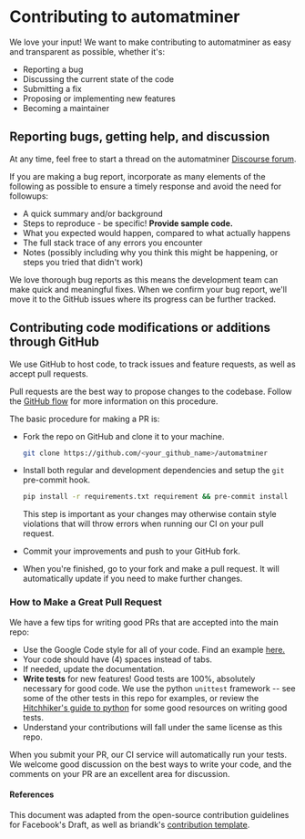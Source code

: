 # Contributing to automatminer

We love your input! We want to make contributing to automatminer as easy and transparent as possible, whether it's:

- Reporting a bug
- Discussing the current state of the code
- Submitting a fix
- Proposing or implementing new features
- Becoming a maintainer

## Reporting bugs, getting help, and discussion

At any time, feel free to start a thread on the automatminer [Discourse forum](https://discuss.matsci.org).

If you are making a bug report, incorporate as many elements of the following as possible to ensure a timely response and avoid the need for followups:

- A quick summary and/or background
- Steps to reproduce - be specific! **Provide sample code.**
- What you expected would happen, compared to what actually happens
- The full stack trace of any errors you encounter
- Notes (possibly including why you think this might be happening, or steps you tried that didn't work)

We love thorough bug reports as this means the development team can make quick and meaningful fixes. When we confirm your bug report, we'll move it to the GitHub issues where its progress can be further tracked.

## Contributing code modifications or additions through GitHub

We use GitHub to host code, to track issues and feature requests, as well as accept pull requests.

Pull requests are the best way to propose changes to the codebase. Follow the [GitHub flow](https://www.atlassian.com/git/tutorials/comparing-workflows/forking-workflow) for more information on this procedure.

The basic procedure for making a PR is:

- Fork the repo on GitHub and clone it to your machine.

  ```sh
  git clone https://github.com/<your_github_name>/automatminer
  ```

- Install both regular and development dependencies and setup the `git` pre-commit hook.
  
  ```sh
  pip install -r requirements.txt requirement && pre-commit install
  ```

  This step is important as your changes may otherwise contain style violations that will throw errors when running our CI on your pull request.
- Commit your improvements and push to your GitHub fork.
- When you're finished, go to your fork and make a pull request. It will automatically update if you need to make further changes.

### How to Make a **Great** Pull Request

We have a few tips for writing good PRs that are accepted into the main repo:

- Use the Google Code style for all of your code. Find an example [here.](https://sphinxcontrib-napoleon.readthedocs.io/en/latest/example_google.html)
- Your code should have (4) spaces instead of tabs.
- If needed, update the documentation.
- **Write tests** for new features! Good tests are 100%, absolutely necessary for good code. We use the python `unittest` framework -- see some of the other tests in this repo for examples, or review the [Hitchhiker's guide to python](https://docs.python-guide.org/writing/tests/) for some good resources on writing good tests.
- Understand your contributions will fall under the same license as this repo.

When you submit your PR, our CI service will automatically run your tests.
We welcome good discussion on the best ways to write your code, and the comments on your PR are an excellent area for discussion.

#### References

This document was adapted from the open-source contribution guidelines for Facebook's Draft, as well as briandk's [contribution template](https://gist.github.com/briandk/3d2e8b3ec8daf5a27a62).
